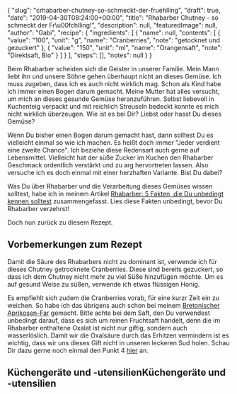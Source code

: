 {
    "slug": "crhabarber-chutney-so-schmeckt-der-fruehlling",
    "draft": true,
    "date": "2019-04-30T08:24:00+00:00",
    "title": "Rhabarber Chutney  - so schmeckt der Fr\u00fchlling!",
    "description": null,
    "featuredImage": null,
    "author": "Gabi",
    "recipe": {
        "ingredients": [
            {
                "name": null,
                "contents": [
                    {
                        "value": "100",
                        "unit": "g",
                        "name": "Cranberries",
                        "note": "getocknet und gezuckert"
                    },
                    {
                        "value": "150",
                        "unit": "ml",
                        "name": "Orangensaft",
                        "note": "Direktsaft, Bio"
                    }
                ]
            }
        ],
        "steps": [],
        "notes": null
    }
}

Beim Rhabarber scheiden sich die Geister in unserer Familie. Mein Mann liebt ihn und unsere Söhne gehen überhaupt nicht an dieses Gemüse. Ich muss zugeben, dass ich es auch nicht wirklich mag. Schon als Kind habe ich immer einen Bogen darum gemacht. Meine Mutter hat alles versucht, um mich an dieses gesunde Gemüse heranzuführen. Selbst liebevoll in Kuchenteig verpackt und mit reichlich Streuseln bedeckt konnte es mich nicht wirklich überzeugen. Wie ist es bei Dir? Liebst oder hasst Du dieses Gemüse?

Wenn Du bisher einen Bogen darum gemacht hast, dann solltest Du es vielleicht einmal so wie ich machen. Es heißt doch immer "Jeder verdient eine zweite Chance". Ich beziehe diese Redensart auch gerne auf Lebensmittel. Vielleicht hat der süße Zucker im Kuchen den Rhabarber Geschmack ordentlich verstärkt und zu arg hervortreten lassen. Also versuche ich es doch einmal mit einer herzhaften Variante. Bist Du dabei?

Was Du über Rhabarber und die Verarbeitung dieses Gemüses wissen solltest, habe ich in meinem Artikel [Rhabarber: 5 Fakten, die Du unbedingt kennen solltest](https://kochfokus.de/artikel/rhabarber-5-fakten-die-du-unbedingt-kennen-solltest/ "Rhabarber: 5 Fakten, die Du unbedingt kennen solltest") zusammengefasst. Lies diese Fakten unbedingt, bevor Du Rhabarber verzehrst!

Doch nun zurück zu diesem Rezept.

## Vorbemerkungen zum Rezept

Damit die Säure des Rhabarbers nicht zu dominant ist, verwende ich für dieses Chutney getrocknete Cranberries. Diese sind bereits gezuckert, so dass ich dem Chutney nicht mehr zu viel Süße hinzufügen möchte. Um es auf gesund Weise zu süßen, verwende ich etwas flüssigen Honig.

Es empfiehlt sich zudem die Cranberries vorab, für eine kurzr Zeit ein zu weichen. So habe ich das übrigens auch schon bei meinem [Bretonischer Aprikosen-Far](https://kochfokus.de/artikel/bretonischer-aprikosen-far/ "Bretonischer Aprikosen-Far") gemacht. Bitte achte bei dem Saft, den Du verwendest unbedingt darauf, dass es sich um reinen Fruchtsaft handelt, denn die im Rhabarber enthaltene Oxalat ist nicht nur giftig, sondern auch wasserlöslich. Damit wir die Oxalsäure durch das Erhitzen vermindern ist es wichtig, dass wir uns dieses Gift nicht in unseren leckeren Sud holen. Schau Dir dazu gerne noch einmal den Punkt 4 [hier](https://kochfokus.de/artikel/rhabarber-5-fakten-die-du-unbedingt-kennen-solltest/ "hier") an.

## Küchengeräte und -utensilienKüchengeräte und -utensilien